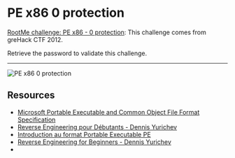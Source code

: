 # PE x86 0 protection

[RootMe challenge: PE x86 - 0 protection](https://www.root-me.org/en/Challenges/Cracking/PE-x86-0-protection): This challenge comes from greHack CTF 2012.

Retrieve the password to validate this challenge.

----

![PE x86 0 protection](/_static/images/pe-x86-0.png)

## Resources

* [Microsoft Portable Executable and Common Object File Format Specification](https://repository.root-me.org/Programmation/Windows/EN%20-%20Microsoft%20Portable%20Executable%20and%20Common%20Object%20File%20Format%20Specification.docx)
* [Reverse Engineering pour Débutants - Dennis Yurichev](https://repository.root-me.org/Reverse%20Engineering/FR%20-%20Reverse%20Engineering%20pour%20D%C3%A9butants%20-%20Dennis%20Yurichev.pdf)
* [Introduction au format Portable Executable PE](https://repository.root-me.org/Reverse%20Engineering/x86/Microsoft/FR%20-%20Introduction%20au%20format%20Portable%20Executable%20PE.pdf)
* [Reverse Engineering for Beginners - Dennis Yurichev](https://repository.root-me.org/Reverse%20Engineering/EN%20-%20Reverse%20Engineering%20for%20Beginners%20-%20Dennis%20Yurichev.pdf)
* 